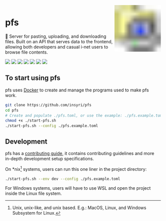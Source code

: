 <img align="right" width="150" src="./frontend/src/assets/directory_computer.svg"/>

# pfs

📂 Server for pasting, uploading, and downloading files. Built on an API that serves data to the frontend, allowing both developers and casual i-net users to browse file contents.

[![](https://shields.io/badge/Svelte-05122A?logo=svelte&style=for-the-badge)](https://svelte.dev/)
[![](https://shields.io/badge/Go-05122A?logo=go&style=for-the-badge)](https://go.dev/)
[![](https://shields.io/badge/Docker-05122A?logo=docker&style=for-the-badge)](https://docker.com/)
[![](https://shields.io/badge/TypeScript-05122A?logo=typescript&style=for-the-badge)](https://www.typescriptlang.org/)
[![](https://shields.io/badge/Tailwind%20CSS-05122A?logo=tailwindcss&style=for-the-badge)](https://tailwindcss.com/)
[![](https://shields.io/badge/PostgreSQL-05122A?logo=postgresql&style=for-the-badge)](https://postgresql.org/)
[![](https://shields.io/badge/Nginx-05122A?logo=nginx&logoColor=009639&style=for-the-badge)](https://nginx.org/)

<!-- ## Features

...

## Public Instances

... -->

## To start using pfs

pfs uses [Docker](https://www.docker.com/) to create and manage the programs used to make pfs work.

<!-- TODO: make configurable settings in pfs and add them here -->

```bash
git clone https://github.com/insyri/pfs
cd pfs
# Create and populate ./pfs.toml, or use the example: ./pfs.example.toml
chmod +x ./start-pfs.sh
./start-pfs.sh --config ./pfs.example.toml
```

## Development

pfs has a [contributing guide](./.github/CONTRIBUTING.md), it contains contributing guidelines and more in-depth development setup specifications.

On \*nix[^1] systems, users can run this one liner in the project directory:

```bash
./start-pfs.sh --env dev --config ./pfs.example.toml
```

For Windows systems, users will have to use WSL and open the project inside the Linux file system.

[^1]: Unix, unix-like, and unix based. E.g.: MacOS, Linux, and Windows Subsystem for Linux.
